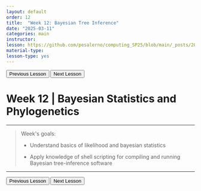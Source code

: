 ```yaml
---
layout: default
order: 12
title:  "Week 12: Bayesian Tree Inference"
date: "2025-03-11"
categories: main
instructor: 
lesson: https://github.com/pesalerno/computing_SP25/blob/main/_posts/2025-02-25-7_Week_7.md
material-type: 
lesson-type: yes
---
```


<a href="https://pesalerno.github.io/computing_SP25/main/2025/03/11/11_Week_11.html"><button>Previous Lesson</button></a>   <a href="https://pesalerno.github.io/computing_SP25/main/2025/04/08/13_Week_13.html"><button>Next Lesson</button></a>  

# Week 12 | Bayesian Statistics and Phylogenetics

------------
>Week's goals: 
>
>- Understand basics of likelihood and bayesian statistics
>
>- Apply knowledge of shell scripting for compiling and running Bayesian tree-inference software
>
--------------

<a href="https://pesalerno.github.io/computing_SP25/main/2025/03/11/11_Week_11.html"><button>Previous Lesson</button></a>   <a href="https://pesalerno.github.io/computing_SP25/main/2025/04/08/13_Week_13.html"><button>Next Lesson</button></a>  
